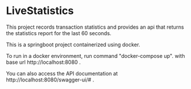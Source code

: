 # LiveStatistics

This project records transaction statistics and provides an
api that returns the statistics report for the last 60 seconds.

This is a springboot project containerized using docker.

To run in a docker environment, run command 
"docker-compose up". with base url http://localhost:8080 .

You can also access the API documentation at http://localhost:8080/swagger-ui/# .
 
